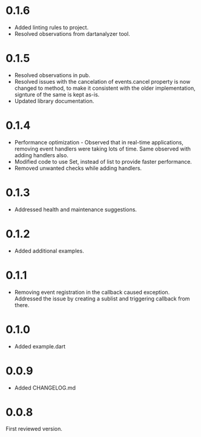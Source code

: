 # 0.1.6
- Added linting rules to project.
- Resolved observations from dartanalyzer tool.
# 0.1.5
- Resolved observations in pub.
- Resolved issues with the cancelation of events.cancel property is now changed to method, to make it consistent with the older implementation, signture of the same is kept as-is. 
- Updated library documentation.
# 0.1.4
- Performance optimization - Observed that in real-time applications, removing event handlers were taking lots of time. Same observed with adding handlers also. 
- Modified code to use Set, instead of list to provide faster performance.
- Removed unwanted checks while adding handlers. 
# 0.1.3
- Addressed health and maintenance suggestions.
# 0.1.2
- Added additional examples.

# 0.1.1
- Removing event registration in the callback caused exception. Addressed the issue by creating a sublist and triggering callback from there.

# 0.1.0
- Added example.dart

# 0.0.9

- Added CHANGELOG.md

# 0.0.8

First reviewed version.